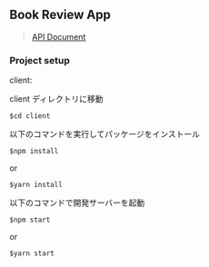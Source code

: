 ## Book Review App

> [API Document](https://app.swaggerhub.com/apis-docs/Takumaron/TechTrain-RailwayMission/1.0.0#/)

### Project setup

client:

client ディレクトリに移動

```
$cd client
```

以下のコマンドを実行してパッケージをインストール

```
$npm install
```

or

```
$yarn install
```

以下のコマンドで開発サーバーを起動

```
$npm start
```

or

```
$yarn start
```
